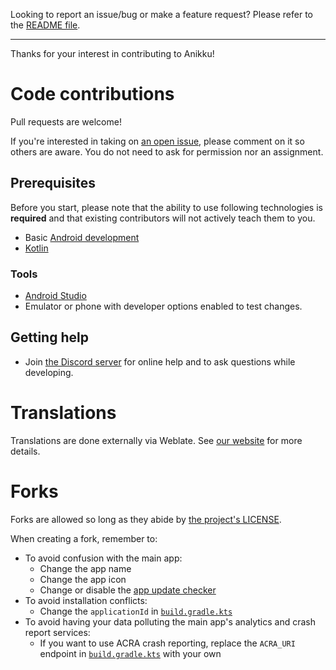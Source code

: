 Looking to report an issue/bug or make a feature request? Please refer to the [README file](https://github.com/anikku-app/anikku#issues-feature-requests-and-contributing).

---

Thanks for your interest in contributing to Anikku!


# Code contributions

Pull requests are welcome!

If you're interested in taking on [an open issue](https://github.com/komikku-app/anikku/issues), please comment on it so others are aware.
You do not need to ask for permission nor an assignment.

## Prerequisites

Before you start, please note that the ability to use following technologies is **required** and that existing contributors will not actively teach them to you.

- Basic [Android development](https://developer.android.com/)
- [Kotlin](https://kotlinlang.org/)

### Tools

- [Android Studio](https://developer.android.com/studio)
- Emulator or phone with developer options enabled to test changes.

## Getting help

- Join [the Discord server](https://discord.gg/85jB7V5AJR) for online help and to ask questions while developing.

# Translations

Translations are done externally via Weblate. See [our website](https://aniyomi.org/docs/contribute#translation) for more details.


# Forks

Forks are allowed so long as they abide by [the project's LICENSE](https://github.com/tachiyomiorg/tachiyomi/blob/master/LICENSE).

When creating a fork, remember to:

- To avoid confusion with the main app:
    - Change the app name
    - Change the app icon
    - Change or disable the [app update checker](https://github.com/komikku-app/anikku/blob/master/app/src/main/java/eu/kanade/tachiyomi/data/updater/AppUpdateChecker.kt)
- To avoid installation conflicts:
    - Change the `applicationId` in [`build.gradle.kts`](https://github.com/komikku-app/anikku/blob/master/app/build.gradle.kts)
- To avoid having your data polluting the main app's analytics and crash report services:
    - If you want to use ACRA crash reporting, replace the `ACRA_URI` endpoint in [`build.gradle.kts`](https://github.com/komikku-app/anikku/blob/master/app/build.gradle.kts) with your own
